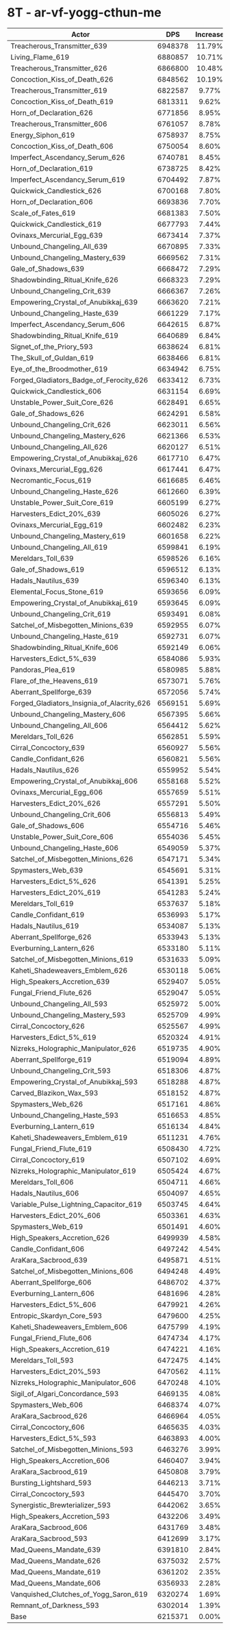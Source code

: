 # 8T - ar-vf-yogg-cthun-me
| Actor | DPS | Increase |
|---|:---:|:---:|
|Treacherous_Transmitter_639|6948378|11.79%|
|Living_Flame_619|6880857|10.71%|
|Treacherous_Transmitter_626|6866800|10.48%|
|Concoction_Kiss_of_Death_626|6848562|10.19%|
|Treacherous_Transmitter_619|6822587|9.77%|
|Concoction_Kiss_of_Death_619|6813311|9.62%|
|Horn_of_Declaration_626|6771856|8.95%|
|Treacherous_Transmitter_606|6761057|8.78%|
|Energy_Siphon_619|6758937|8.75%|
|Concoction_Kiss_of_Death_606|6750054|8.60%|
|Imperfect_Ascendancy_Serum_626|6740781|8.45%|
|Horn_of_Declaration_619|6738725|8.42%|
|Imperfect_Ascendancy_Serum_619|6704492|7.87%|
|Quickwick_Candlestick_626|6700168|7.80%|
|Horn_of_Declaration_606|6693836|7.70%|
|Scale_of_Fates_619|6681383|7.50%|
|Quickwick_Candlestick_619|6677793|7.44%|
|Ovinaxs_Mercurial_Egg_639|6673414|7.37%|
|Unbound_Changeling_All_639|6670895|7.33%|
|Unbound_Changeling_Mastery_639|6669562|7.31%|
|Gale_of_Shadows_639|6668472|7.29%|
|Shadowbinding_Ritual_Knife_626|6668323|7.29%|
|Unbound_Changeling_Crit_639|6666367|7.26%|
|Empowering_Crystal_of_Anubikkaj_639|6663620|7.21%|
|Unbound_Changeling_Haste_639|6661229|7.17%|
|Imperfect_Ascendancy_Serum_606|6642615|6.87%|
|Shadowbinding_Ritual_Knife_619|6640689|6.84%|
|Signet_of_the_Priory_593|6638624|6.81%|
|The_Skull_of_Guldan_619|6638466|6.81%|
|Eye_of_the_Broodmother_619|6634942|6.75%|
|Forged_Gladiators_Badge_of_Ferocity_626|6633412|6.73%|
|Quickwick_Candlestick_606|6631154|6.69%|
|Unstable_Power_Suit_Core_626|6628491|6.65%|
|Gale_of_Shadows_626|6624291|6.58%|
|Unbound_Changeling_Crit_626|6623011|6.56%|
|Unbound_Changeling_Mastery_626|6621366|6.53%|
|Unbound_Changeling_All_626|6620127|6.51%|
|Empowering_Crystal_of_Anubikkaj_626|6617710|6.47%|
|Ovinaxs_Mercurial_Egg_626|6617441|6.47%|
|Necromantic_Focus_619|6616685|6.46%|
|Unbound_Changeling_Haste_626|6612660|6.39%|
|Unstable_Power_Suit_Core_619|6605199|6.27%|
|Harvesters_Edict_20%_639|6605026|6.27%|
|Ovinaxs_Mercurial_Egg_619|6602482|6.23%|
|Unbound_Changeling_Mastery_619|6601658|6.22%|
|Unbound_Changeling_All_619|6599841|6.19%|
|Mereldars_Toll_639|6598526|6.16%|
|Gale_of_Shadows_619|6596512|6.13%|
|Hadals_Nautilus_639|6596340|6.13%|
|Elemental_Focus_Stone_619|6593656|6.09%|
|Empowering_Crystal_of_Anubikkaj_619|6593645|6.09%|
|Unbound_Changeling_Crit_619|6593491|6.08%|
|Satchel_of_Misbegotten_Minions_639|6592955|6.07%|
|Unbound_Changeling_Haste_619|6592731|6.07%|
|Shadowbinding_Ritual_Knife_606|6592149|6.06%|
|Harvesters_Edict_5%_639|6584086|5.93%|
|Pandoras_Plea_619|6580985|5.88%|
|Flare_of_the_Heavens_619|6573071|5.76%|
|Aberrant_Spellforge_639|6572056|5.74%|
|Forged_Gladiators_Insignia_of_Alacrity_626|6569151|5.69%|
|Unbound_Changeling_Mastery_606|6567395|5.66%|
|Unbound_Changeling_All_606|6564412|5.62%|
|Mereldars_Toll_626|6562851|5.59%|
|Cirral_Concoctory_639|6560927|5.56%|
|Candle_Confidant_626|6560821|5.56%|
|Hadals_Nautilus_626|6559952|5.54%|
|Empowering_Crystal_of_Anubikkaj_606|6558168|5.52%|
|Ovinaxs_Mercurial_Egg_606|6557659|5.51%|
|Harvesters_Edict_20%_626|6557291|5.50%|
|Unbound_Changeling_Crit_606|6556813|5.49%|
|Gale_of_Shadows_606|6554716|5.46%|
|Unstable_Power_Suit_Core_606|6554036|5.45%|
|Unbound_Changeling_Haste_606|6549059|5.37%|
|Satchel_of_Misbegotten_Minions_626|6547171|5.34%|
|Spymasters_Web_639|6545691|5.31%|
|Harvesters_Edict_5%_626|6541391|5.25%|
|Harvesters_Edict_20%_619|6541283|5.24%|
|Mereldars_Toll_619|6537637|5.18%|
|Candle_Confidant_619|6536993|5.17%|
|Hadals_Nautilus_619|6534087|5.13%|
|Aberrant_Spellforge_626|6533943|5.13%|
|Everburning_Lantern_626|6533180|5.11%|
|Satchel_of_Misbegotten_Minions_619|6531633|5.09%|
|Kaheti_Shadeweavers_Emblem_626|6530118|5.06%|
|High_Speakers_Accretion_639|6529407|5.05%|
|Fungal_Friend_Flute_626|6529047|5.05%|
|Unbound_Changeling_All_593|6525972|5.00%|
|Unbound_Changeling_Mastery_593|6525709|4.99%|
|Cirral_Concoctory_626|6525567|4.99%|
|Harvesters_Edict_5%_619|6520324|4.91%|
|Nizreks_Holographic_Manipulator_626|6519735|4.90%|
|Aberrant_Spellforge_619|6519094|4.89%|
|Unbound_Changeling_Crit_593|6518306|4.87%|
|Empowering_Crystal_of_Anubikkaj_593|6518288|4.87%|
|Carved_Blazikon_Wax_593|6518152|4.87%|
|Spymasters_Web_626|6517161|4.86%|
|Unbound_Changeling_Haste_593|6516653|4.85%|
|Everburning_Lantern_619|6516134|4.84%|
|Kaheti_Shadeweavers_Emblem_619|6511231|4.76%|
|Fungal_Friend_Flute_619|6508430|4.72%|
|Cirral_Concoctory_619|6507102|4.69%|
|Nizreks_Holographic_Manipulator_619|6505424|4.67%|
|Mereldars_Toll_606|6504711|4.66%|
|Hadals_Nautilus_606|6504097|4.65%|
|Variable_Pulse_Lightning_Capacitor_619|6503745|4.64%|
|Harvesters_Edict_20%_606|6503361|4.63%|
|Spymasters_Web_619|6501491|4.60%|
|High_Speakers_Accretion_626|6499939|4.58%|
|Candle_Confidant_606|6497242|4.54%|
|AraKara_Sacbrood_639|6495871|4.51%|
|Satchel_of_Misbegotten_Minions_606|6494248|4.49%|
|Aberrant_Spellforge_606|6486702|4.37%|
|Everburning_Lantern_606|6481696|4.28%|
|Harvesters_Edict_5%_606|6479921|4.26%|
|Entropic_Skardyn_Core_593|6479600|4.25%|
|Kaheti_Shadeweavers_Emblem_606|6475799|4.19%|
|Fungal_Friend_Flute_606|6474734|4.17%|
|High_Speakers_Accretion_619|6474221|4.16%|
|Mereldars_Toll_593|6472475|4.14%|
|Harvesters_Edict_20%_593|6470562|4.11%|
|Nizreks_Holographic_Manipulator_606|6470248|4.10%|
|Sigil_of_Algari_Concordance_593|6469135|4.08%|
|Spymasters_Web_606|6468374|4.07%|
|AraKara_Sacbrood_626|6466964|4.05%|
|Cirral_Concoctory_606|6465635|4.03%|
|Harvesters_Edict_5%_593|6463893|4.00%|
|Satchel_of_Misbegotten_Minions_593|6463276|3.99%|
|High_Speakers_Accretion_606|6460407|3.94%|
|AraKara_Sacbrood_619|6450808|3.79%|
|Bursting_Lightshard_593|6446213|3.71%|
|Cirral_Concoctory_593|6445470|3.70%|
|Synergistic_Brewterializer_593|6442062|3.65%|
|High_Speakers_Accretion_593|6432206|3.49%|
|AraKara_Sacbrood_606|6431769|3.48%|
|AraKara_Sacbrood_593|6412699|3.17%|
|Mad_Queens_Mandate_639|6391810|2.84%|
|Mad_Queens_Mandate_626|6375032|2.57%|
|Mad_Queens_Mandate_619|6361202|2.35%|
|Mad_Queens_Mandate_606|6356933|2.28%|
|Vanquished_Clutches_of_Yogg_Saron_619|6320274|1.69%|
|Remnant_of_Darkness_593|6302014|1.39%|
|Base|6215371|0.00%|
